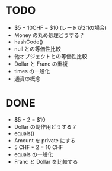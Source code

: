 # TODO
* $5 + 10CHF = $10 (レートが2:1の場合)
* Money の丸め処理どうする？
* hashCode()
* null との等価性比較
* 他オブジェクトとの等価性比較
* Dollar と Franc の重複
* times の一般化
* 通貨の概念

# DONE
* $5 * 2 = $10
* Dollar の副作用どうする？
* equals()
* Amount を private にする
* 5 CHF * 2 = 10 CHF
* equals の一般化
* Franc と Dollar を比較する
